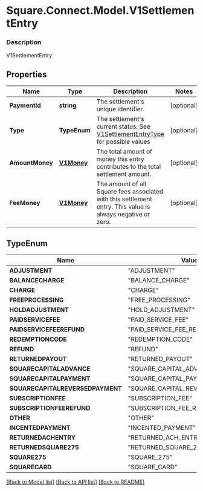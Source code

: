 # Square.Connect.Model.V1SettlementEntry

### Description

V1SettlementEntry

## Properties

Name | Type | Description | Notes
------------ | ------------- | ------------- | -------------
**PaymentId** | **string** | The settlement&#39;s unique identifier. | [optional] 
**Type** | **TypeEnum** | The settlement&#39;s current status. See [V1SettlementEntryType](#type-v1settlemententrytype) for possible values | [optional] 
**AmountMoney** | [**V1Money**](V1Money.md) | The total amount of money this entry contributes to the total settlement amount. | [optional] 
**FeeMoney** | [**V1Money**](V1Money.md) | The amount of all Square fees associated with this settlement entry. This value is always negative or zero. | [optional] 


## TypeEnum

Name | Value
------------ | -------------
**ADJUSTMENT** | "ADJUSTMENT"
**BALANCECHARGE** | "BALANCE_CHARGE"
**CHARGE** | "CHARGE"
**FREEPROCESSING** | "FREE_PROCESSING"
**HOLDADJUSTMENT** | "HOLD_ADJUSTMENT"
**PAIDSERVICEFEE** | "PAID_SERVICE_FEE"
**PAIDSERVICEFEEREFUND** | "PAID_SERVICE_FEE_REFUND"
**REDEMPTIONCODE** | "REDEMPTION_CODE"
**REFUND** | "REFUND"
**RETURNEDPAYOUT** | "RETURNED_PAYOUT"
**SQUARECAPITALADVANCE** | "SQUARE_CAPITAL_ADVANCE"
**SQUARECAPITALPAYMENT** | "SQUARE_CAPITAL_PAYMENT"
**SQUARECAPITALREVERSEDPAYMENT** | "SQUARE_CAPITAL_REVERSED_PAYMENT"
**SUBSCRIPTIONFEE** | "SUBSCRIPTION_FEE"
**SUBSCRIPTIONFEEREFUND** | "SUBSCRIPTION_FEE_REFUND"
**OTHER** | "OTHER"
**INCENTEDPAYMENT** | "INCENTED_PAYMENT"
**RETURNEDACHENTRY** | "RETURNED_ACH_ENTRY"
**RETURNEDSQUARE275** | "RETURNED_SQUARE_275"
**SQUARE275** | "SQUARE_275"
**SQUARECARD** | "SQUARE_CARD"



[[Back to Model list]](../README.md#documentation-for-models) [[Back to API list]](../README.md#documentation-for-api-endpoints) [[Back to README]](../README.md)


